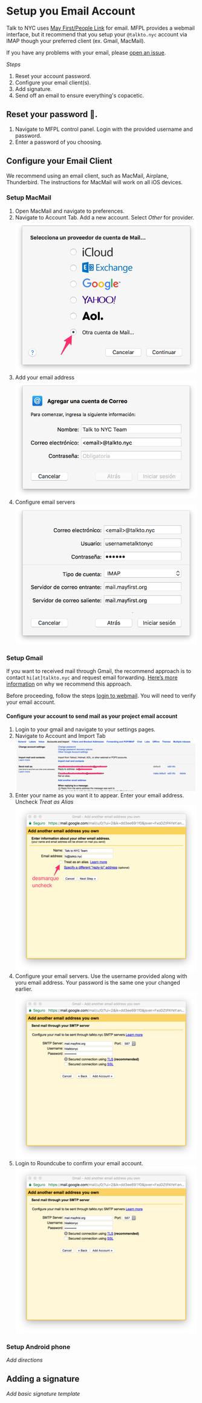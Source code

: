 # Setup you Email Account

Talk to NYC uses [May First/People Link](https://mayfirst.org/en/index.html) for email. MFPL provides a webmail interface, but it recommend that you setup your `@talkto.nyc` account via IMAP though your preferred client (ex. Gmail, MacMail). 

If you have any problems with your email, please [open an issue](). 

*Steps*

1. Reset your account password.
2. Configure your email client(s).
3. Add signature.
4. Send off an email to ensure everything's copacetic.

## Reset your password 🙈.

1. Navigate to MFPL control panel. Login with the provided username and password.
2. Enter a password of you choosing. 

## Configure your Email Client

We recommend using an email client, such as MacMail, Airplane, Thunderbird. The instructions for MacMail will work on all iOS devices. 

### Setup MacMail

1. Open MacMail and navigate to preferences. 
2. Navigate to Account Tab. Add a new account. Select _Other_ for provider. ![Account Tab](assets/imgs/email-setup/macmail-es-00-select-provider.png)
3. Add your email address ![Add email address](assets/imgs/email-setup/macmail-es-01-add-email-account.png)
4. Configure email servers ![Add email address](assets/imgs/email-setup/macmail-es-02-configure-email-account.png)


### Setup Gmail

If you want to received mail through Gmail, the recommend approach is to contact `hi[at]talkto.nyc` and request email forwarding. [Here’s more information]() on why we recommend this approach.

Before proceeding, follow the steps [login to webmail](). You will need to verify your email account.

#### Configure your account to send mail as your project email account

1. Login to your gmail and navigate to your settings pages. 
2. Navigate to Account and Import Tab ![Account and Import Tab](assets/imgs/email-setup/gmail-01-add-account.png)
3. Enter your name as you want it to appear. Enter your email address. Uncheck _Treat as Alias_ ![Add email address](assets/imgs/email-setup/gmail-02-setup-email.png)
4. Configure your email servers. Use the username provided along with yoru email address. Your password is the same one your changed earlier. 
 ![Configure email servers](assets/imgs/email-setup/gmail-03-configure-email-servers.png)
5. Login to Roundcube to confirm your email account. 
 ![Confirm Email Account](assets/imgs/email-setup/gmail-03-configure-email-servers.png)


### Setup Android phone

_Add directions_

## Adding a signature

_Add basic signature template_